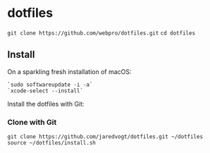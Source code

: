 # dotfiles

`git clone https://github.com/webpro/dotfiles.git`
`cd dotfiles`

## Install

On a sparkling fresh installation of macOS:

    `sudo softwareupdate -i -a`
    `xcode-select --install`

Install the dotfiles with Git:

### Clone with Git

    git clone https://github.com/jaredvogt/dotfiles.git ~/dotfiles
    source ~/dotfiles/install.sh
